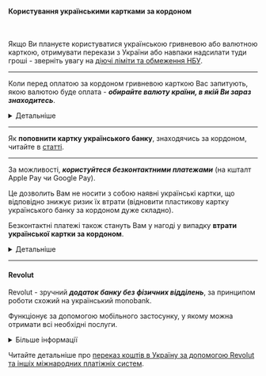 
#### Користування українськими картками за кордоном

</br>

Якщо Ви плануєте користуватися українською гривневою або валютною карткою, отримувати перекази з України або навпаки надсилати туди гроші - зверніть увагу на [діючі ліміти та обмеження НБУ](/article/dc90cbde0ae631273fc53962f).

***
Коли перед оплатою за кордоном гривневою карткою Вас запитують, якою валютою буде оплата - ***обирайте валюту країни, в якій Ви зараз знаходитесь***.

<details>
<summary>Детальніше</summary>

Якщо місцева валюта євро, а Ви обирете оплату в гривні, відбудеться конвертація валют (гривня -> долар (для картки VISA) -> євро).

Щоб уникнути зайвих витрат валюта оплати та картки має збігатися з тією, яку використовує платіжна система. Тоді подвійна конвертація вам не загрожує.


*Для гривневих карток це виглядає так*: розплачуючись карткою MasterCard у Франції, ви сплатите лише одну конвертацію, якщо вибрали євро платіжну систему (перерахунок гривня -> євро).

<section type="note">
Базова валюта для платіжної системи Visa – долар.

Mastercard використовує дві базові валюти – долар та євро, і в більшості випадків автоматично обирає, яку з них застосовувати, залежно від країни, де Ви знаходитесь.

</section>

</details>

***



Як **поповнити картку українського банку**, знаходячись за кордоном, читайте в [статті](/article/f1453492d18b86f39088b228d).


***

За можливості, ***користуйтеся безконтактними платежами*** (на кшталт Apple Pay чи Google Pay).

Це дозволить Вам не носити з собою наявні українські картки, що відповідно знижує ризик їх втрати (відновити пластикову картку українського банку за кордоном дуже складно).

Безконтактні платежі також стануть Вам у нагоді у випадку **втрати української картки за кордоном**.

<details>
<summary>Детальніше</summary>

Після того, як Ви заблокуєте втрачену картку, Ви можете **відкрити віртуальну карту** в своєму українському банку, щоб перевести на неї кошти з втраченої картки та розплачуватися нею, якщо Ваш телефон підтримує функцію безконтактних платежів. 
</details>

***


#### Revolut

Revolut - зручний ***додаток банку без фізичних відділень***, за принципом роботи схожий на український monobank.

Функціонує за допомогою мобільного застосунку, у якому можна отримати всі необхідні послуги. 

<details>
<summary>Більше інформації</summary>
Наразі для українців у ЄС є можливість спрощеної реєстрації - для відкриття рахунку не потрібне підтвердження права на проживання в Європі.

У мобільному додатку Revolut зручно отримати віртуальну банківську картку та розраховуватися нею у місцевій валюті країни, де ви знаходитесь, а також знімати готівку. 

Для громадян України діють знижені комісії.

Можна приєднати програму до українських банківських рахунків та здійснювати переказ коштів в Україну.

Також українцям доступний безкоштовний тариф Standard, що надає змогу користуватися Revolut без оплати, без комісій переказувати кошти всередині банку, отримувати кешбек від багатьох брендів та за бронювання житла через Revolut, випустити дитячу картку, відстежувати фінанси, обмінювати валюту без додаткових комісій тощо.

</details>

<section type="note">

Читайте детальніше про [переказ коштів в Україну за допомогою Revolut та іншіх міжнародних платіжніх систем](/article/d1adc750279bb70fa279259ba).
</section>

